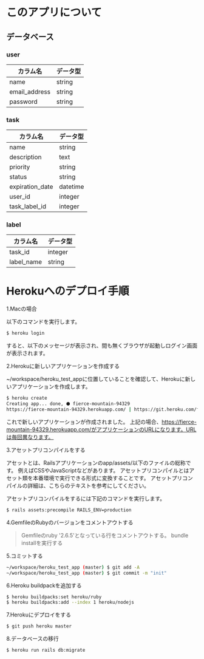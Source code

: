 # このアプリについて
## データベース

### user
| カラム名 | データ型  |
|  ----   | ---- |
|  name |  string  |
|  email_address  |  string  |
|  password | string |

### task
| カラム名 | データ型 |
| ---- | ---- |
|name | string |
|description | text |
|priority | string |
|status | string |
|expiration_date | datetime |
|user_id | integer |
|task_label_id | integer |

### label
| カラム名 | データ型 |
| ---- |  ----  |
| task_id | integer |
| label_name | string |

# Herokuへのデプロイ手順

1.Macの場合

以下のコマンドを実行します。
```sh
$ heroku login
```
すると、以下のメッセージが表示され、間も無くブラウザが起動しログイン画面が表示されます。

2.Herokuに新しいアプリケーションを作成する


~/workspace/heroku_test_appに位置していることを確認して、Herokuに新しいアプリケーションを作成します。

```sh
$ heroku create
Creating app... done, ⬢ fierce-mountain-94329
https://fierce-mountain-94329.herokuapp.com/ | https://git.heroku.com/fierce-mountain-94329.git

```

これで新しいアプリケーションが作成されました。
上記の場合、https://fierce-mountain-94329.herokuapp.com/がアプリケーションのURLになります。URLは毎回異なります。

3.アセットプリコンパイルをする


アセットとは、Railsアプリケーションのapp/assets/以下のファイルの総称です。
例えばCSSやJavaScriptなどがあります。
アセットプリコンパイルとはアセット類を本番環境で実行できる形式に変換することです。
アセットプリコンパイルの詳細は、こちらのテキストを参考にしてください。

アセットプリコンパイルをするには下記のコマンドを実行します。

```sh
$ rails assets:precompile RAILS_ENV=production

```

4.GemfileのRubyのバージョンをコメントアウトする
>Gemfileのruby '2.6.5'となっている行をコメントアウトする。
>bundle installを実行する

5.コミットする

```sh
~/workspace/heroku_test_app (master) $ git add -A
~/workspace/heroku_test_app (master) $ git commit -m "init"

```

6.Heroku buildpackを追加する

```sh
$ heroku buildpacks:set heroku/ruby
$ heroku buildpacks:add --index 1 heroku/nodejs
```

7.Herokuにデプロイをする
```sh
$ git push heroku master
```

8.データベースの移行

```sh
$ heroku run rails db:migrate

```
